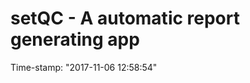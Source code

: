 setQC - A automatic report generating app
============================================================
Time-stamp: "2017-11-06 12:58:54"


# 
